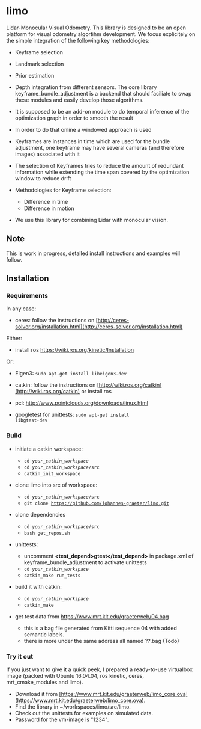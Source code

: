 # limo
Lidar-Monocular Visual Odometry.
This library is designed to be an open platform for visual odometry algortihm development.
We focus explicitely on the simple integration of the following key methodologies:
* Keyframe selection
* Landmark selection
* Prior estimation
* Depth integration from different sensors.
The core library keyframe_bundle_adjustment is a backend that should faciliate to swap these modules and easily develop those algorithms.

* It is supposed to be an add-on module to do temporal inference of the optimization graph in order to smooth the result
* In order to do that online a windowed approach is used
* Keyframes are instances in time which are used for the bundle adjustment, one keyframe may have several cameras (and therefore images) associated with it
* The selection of Keyframes tries to reduce the amount of redundant information while extending the time span covered by the optimization window to reduce drift
* Methodologies for Keyframe selection:
  * Difference in time
  * Difference in motion

* We use this library for combining Lidar with monocular vision.

## Note

This is work in progress, detailed install instructions and examples will follow.

## Installation

### Requirements

In any case:

* ceres: follow the instructions on [http://ceres-solver.org/installation.html](http://ceres-solver.org/installation.html)

Either:

* install ros https://wiki.ros.org/kinetic/Installation

Or:

* Eigen3: <code>sudo apt-get install libeigen3-dev</code>

* catkin: follow the instructions on [http://wiki.ros.org/catkin](http://wiki.ros.org/catkin) or install ros

* pcl: http://www.pointclouds.org/downloads/linux.html

* googletest for unittests: <code>sudo apt-get install libgtest-dev</code>

### Build

* initiate a catkin workspace:
    * <code>cd *your_catkin_workspace*</code>
    * <code>cd *your_catkin_workspace*/src</code>
    * <code>catkin_init_workspace</code>

* clone limo into src of workspace:
    * <code>cd *your_catkin_workspace*/src</code>
    * <code>git clone https://github.com/johannes-graeter/limo.git</code>

* clone dependencies 
    * <code>cd *your_catkin_workspace*/src</code>
    * <code>bash get_repos.sh</code>

* unittests:
    * uncomment **<test_depend>gtest</test_depend>** in package.xml of keyframe_bundle_adjustment to activate unittests
    * <code>cd *your_catkin_workspace*</code>
    * <code>catkin_make run_tests</code>

* build it with catkin:
    * <code>cd *your_catkin_workspace*</code>
    * <code>catkin_make</code>

* get test data from https://www.mrt.kit.edu/graeterweb/04.bag
    * this is a bag file generated from Kitti sequence 04 with added semantic labels.
    * there is more under the same address all named ??.bag (Todo)

### Try it out

If you just want to give it a quick peek, I prepared a ready-to-use virtualbox image (packed with Ubuntu 16.04.04, ros kinetic, ceres, mrt_cmake_modules and limo).

* Download it from [https://www.mrt.kit.edu/graeterweb/limo_core.ova](https://www.mrt.kit.edu/graeterweb/limo_core.ova).
* Find the library in ~/workspaces/limo/src/limo.
* Check out the unittests for examples on simulated data.
* Password for the vm-image is "1234".
